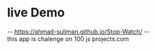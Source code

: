 # live Demo
-- https://ahmad-suliman.github.io/Stop-Watch/ --
<br>
this app is chalenge on 100 js projects.com
